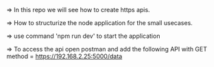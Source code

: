 => In this repo we will see how to create https apis.


=> How to structurize the node application for the small usecases.


=> use command 'npm run dev' to start the application
   
   
=> To access the api open postman and add the following API with GET method = https://192.168.2.25:5000/data
